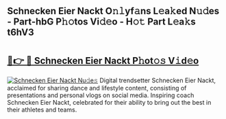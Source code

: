 ## Schnecken Eier Nackt O𝚗𝚕yf𝚊ns L𝚎a𝚔ed N𝚞𝚍es - Part-hbG P𝚑𝚘tos Vi𝚍𝚎o - H𝚘𝚝 Part L𝚎a𝚔s t6hV3

# <h2><a href="http://kf4wev.oniu.top/?m=Schnecken+Eier+Nackt">🔗👉 🔴 Schnecken Eier Nackt P𝚑ot𝚘𝚜 V𝚒d𝚎o</a></h2>

[![Schnecken Eier Nackt Nu𝚍e𝚜](https://i.imgur.com/0qMVB7G.gif)](http://kf4wev.oniu.top/?m=Schnecken+Eier+Nackt)
Digital trendsetter Schnecken Eier Nackt, acclaimed for sharing dance and lifestyle content, consisting of presentations and personal vlogs on social media. Inspiring coach Schnecken Eier Nackt, celebrated for their ability to bring out the best in their athletes and teams.  
